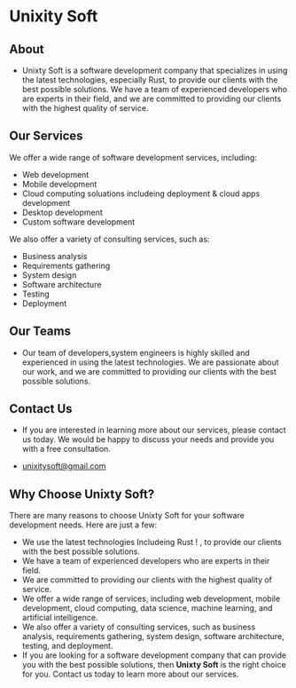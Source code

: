 # Unixity Soft

## About 

- Unixty Soft is a software development company that specializes in using the latest technologies, especially Rust, to provide our clients with the best possible solutions. We have a team of experienced developers who are experts in their field, and we are committed to providing our clients with the highest quality of service.

## Our Services

We offer a wide range of software development services, including:

- Web development
- Mobile development
- Cloud computing soluations includeing deployment & cloud apps development
- Desktop development
- Custom software development


We also offer a variety of consulting services, such as:

- Business analysis
- Requirements gathering
- System design
- Software architecture
- Testing
- Deployment

## Our Teams 

- Our team of developers,system engineers is highly skilled and experienced in using the latest technologies. We are passionate about our work, and we are committed to providing our clients with the best possible solutions.


## Contact Us

- If you are interested in learning more about our services, please contact us today. We would be happy to discuss your needs and provide you with a free consultation.

- unixitysoft@gmail.com

## Why Choose Unixty Soft?

 There are many reasons to choose Unixty Soft for your software development needs. Here are just a few:

- We use the latest technologies Includeing Rust ! , to provide our clients with the best possible solutions.
- We have a team of experienced developers who are experts in their field.
- We are committed to providing our clients with the highest quality of service.
- We offer a wide range of services, including web development, mobile development, cloud computing, data science, machine learning, and artificial intelligence.
- We also offer a variety of consulting services, such as business analysis, requirements gathering, system design, software architecture, testing, and deployment.
- If you are looking for a software development company that can provide you with the best possible solutions, then **Unixty Soft** is the right choice for you. Contact us today to learn more about our services.
